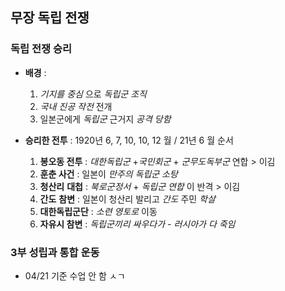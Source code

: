 ## 무장 독립 전쟁

### 독립 전쟁 승리
- **배경** : 
	1. *기지를 중심* 으로 *독립군 조직*
	2. *국내* *진공* *작전* 전개
	3. 일본군에게 *독립군* 근거지 *공격* *당함*

- **승리한 전투** : 1920년 6, 7, 10, 10, 12 월 / 21년 6 월 순서
	1. **봉오동 전투** : *대한독립군* +*국민회군* + *군무도독부군* 연합 > 이김
	2. **훈춘 사건** : 일본이 *만주의* *독립군* *소탕*
	3. **청산리** **대첩** : *북로군정서* + *독립군* *연합* 이 반격 > 이김
	4. **간도** **참변** : 일본이 청산리 발리고 *간도* 주민 *학살*
	5. **대한독립군단** : *소련* *영토로* 이동
	6. **자유시 참변** : *독립군끼리 싸우다가* - *러시아가 다 죽임*

### 3부 성립과 통합 운동
-  04/21 기준 수업 안 함 ㅅㄱ